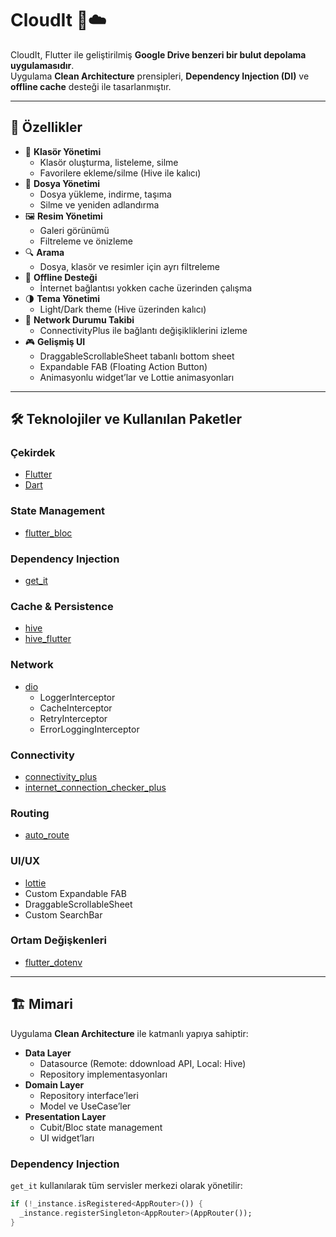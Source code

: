 # CloudIt 📂☁️

CloudIt, Flutter ile geliştirilmiş **Google Drive benzeri bir bulut depolama uygulamasıdır**.  
Uygulama **Clean Architecture** prensipleri, **Dependency Injection (DI)** ve **offline cache** desteği ile tasarlanmıştır.  

---

## 🚀 Özellikler

- 📂 **Klasör Yönetimi**
  - Klasör oluşturma, listeleme, silme
  - Favorilere ekleme/silme (Hive ile kalıcı)
- 📑 **Dosya Yönetimi**
  - Dosya yükleme, indirme, taşıma
  - Silme ve yeniden adlandırma
- 🖼️ **Resim Yönetimi**
  - Galeri görünümü
  - Filtreleme ve önizleme
- 🔍 **Arama**
  - Dosya, klasör ve resimler için ayrı filtreleme
- 📶 **Offline Desteği**
  - İnternet bağlantısı yokken cache üzerinden çalışma
- 🌗 **Tema Yönetimi**
  - Light/Dark theme (Hive üzerinden kalıcı)
- 🔔 **Network Durumu Takibi**
  - ConnectivityPlus ile bağlantı değişikliklerini izleme
- 🎮 **Gelişmiş UI**
  - DraggableScrollableSheet tabanlı bottom sheet
  - Expandable FAB (Floating Action Button)
  - Animasyonlu widget’lar ve Lottie animasyonları

---

## 🛠 Teknolojiler ve Kullanılan Paketler

### Çekirdek
- [Flutter](https://flutter.dev)
- [Dart](https://dart.dev)

### State Management
- [flutter_bloc](https://pub.dev/packages/flutter_bloc)

### Dependency Injection
- [get_it](https://pub.dev/packages/get_it)

### Cache & Persistence
- [hive](https://pub.dev/packages/hive)
- [hive_flutter](https://pub.dev/packages/hive_flutter)

### Network
- [dio](https://pub.dev/packages/dio)  
  - LoggerInterceptor  
  - CacheInterceptor  
  - RetryInterceptor  
  - ErrorLoggingInterceptor  

### Connectivity
- [connectivity_plus](https://pub.dev/packages/connectivity_plus)
- [internet_connection_checker_plus](https://pub.dev/packages/internet_connection_checker_plus)

### Routing
- [auto_route](https://pub.dev/packages/auto_route)

### UI/UX
- [lottie](https://pub.dev/packages/lottie)  
- Custom Expandable FAB  
- DraggableScrollableSheet  
- Custom SearchBar  

### Ortam Değişkenleri
- [flutter_dotenv](https://pub.dev/packages/flutter_dotenv)

---

## 🏗 Mimari

Uygulama **Clean Architecture** ile katmanlı yapıya sahiptir:

- **Data Layer**
  - Datasource (Remote: ddownload API, Local: Hive)
  - Repository implementasyonları
- **Domain Layer**
  - Repository interface’leri
  - Model ve UseCase’ler
- **Presentation Layer**
  - Cubit/Bloc state management
  - UI widget’ları

### Dependency Injection

`get_it` kullanılarak tüm servisler merkezi olarak yönetilir:

```dart
if (!_instance.isRegistered<AppRouter>()) {
  _instance.registerSingleton<AppRouter>(AppRouter());
}

